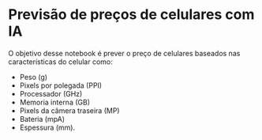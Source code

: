 # Previsão de preços de celulares com IA

O objetivo desse notebook é prever o preço de celulares baseados nas características do celular como:

* Peso (g)
* Pixels por polegada (PPI)
* Processador (GHz)
* Memoria interna (GB)
* Pixels da câmera traseira (MP)
* Bateria (mpA) 
* Espessura (mm).
